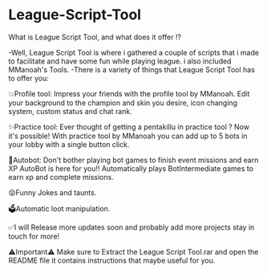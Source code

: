 # League-Script-Tool
What is League Script Tool, and what does it offer ⁉

-Well, League Script Tool is where i gathered a couple of scripts that i made to facilitate and have some fun while playing league.
i also included MManoah's Tools.
-There is a variety of things that League Script Tool has to offer you:

💥Profile tool: Impress your friends with the profile tool by MManoah.
Edit your background to the champion and skin you desire, icon changing system, custom status
and chat rank.

✨Practice tool: Ever thought of getting a pentakillu in practice tool ? Now it's possible! 
With practice tool by MManoah
you can add up to 5 bots in your lobby with a single button click.

🤖Autobot: Don't bother playing bot games to finish event missions and earn XP AutoBot is here for you!!
Automatically plays BotIntermediate games to earn xp and complete missions.

😝Funny Jokes and taunts.

🗳Automatic loot manipulation.

✅I will Release more updates soon and probably add more projects stay in touch for more!

⚠Important⚠ Make sure to Extract the League Script Tool.rar and open the README file it contains instructions that maybe useful for you.
